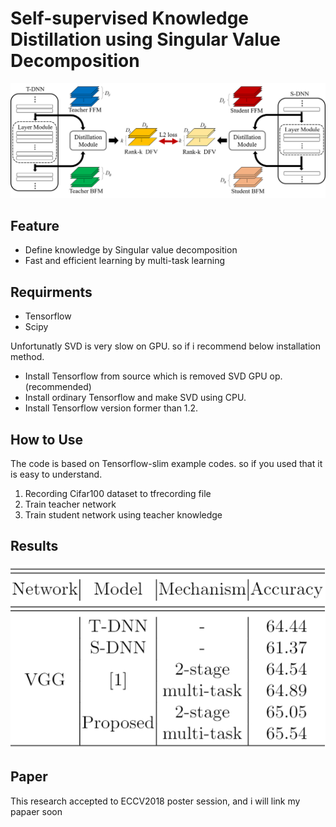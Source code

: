 # Self-supervised Knowledge Distillation using Singular Value Decomposition
![Alt text](dist.png)
## Feature
- Define knowledge by Singular value decomposition
- Fast and efficient learning by multi-task learning
 
## Requirments
- Tensorflow
- Scipy

Unfortunatly SVD is very slow on GPU. so if i recommend below installation method.
- Install Tensorflow from source which is removed SVD GPU op.(recommended)
- Install ordinary Tensorflow and make SVD using CPU.
- Install Tensorflow version former than 1.2.

## How to Use
The code is based on Tensorflow-slim example codes. so if you used that it is easy to understand. 
1. Recording Cifar100 dataset to tfrecording file 
2. Train teacher network
3. Train student network using teacher knowledge

## Results
![Alt text](results.PNG)

## Paper
This research accepted to ECCV2018 poster session, and i will link my papaer soon





